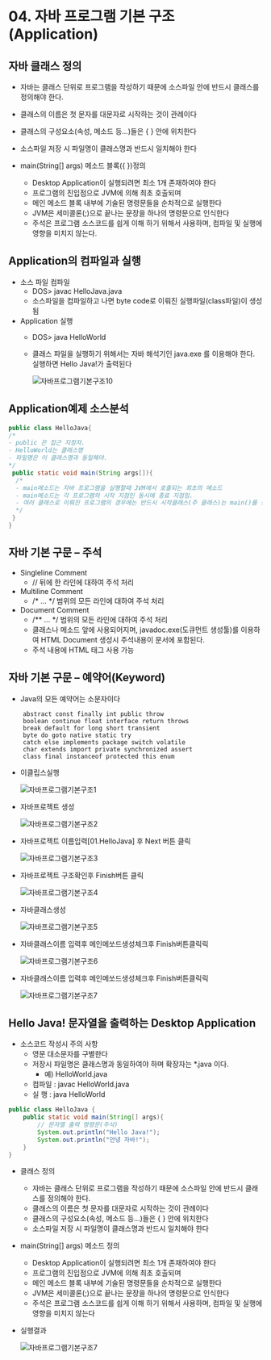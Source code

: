 # 04. 자바 프로그램 기본 구조(Application)


## 자바 클래스 정의
 * 자바는 클래스 단위로 프로그램을 작성하기 때문에 소스파일 안에 반드시 클래스를 정의해야 한다.
 * 클래스의 이름은 첫 문자를 대문자로 시작하는 것이 관례이다
 * 클래스의 구성요소(속성, 메소드 등…)들은 { } 안에 위치한다
 * 소스파일 저장 시 파일명이 클래스명과 반드시 일치해야 한다

 * main(String[] args) 메소드 블록({ })정의
   + Desktop Application이 실행되려면 최소 1개 존재하여야 한다
   + 프로그램의 진입점으로 JVM에 의해 최초 호출되며
   + 메인 메소드 블록 내부에 기술된 명령문들을 순차적으로 실행한다
   + JVM은 세미콜론(;)으로 끝나는 문장을 하나의 명령문으로 인식한다
   + 주석은 프로그램 소스코드를 쉽게 이해 하기 위해서 사용하며, 컴파일 및 실행에 영향을 미치지 않는다.


## Application의 컴파일과 실행
 * 소스 파일 컴파일
    + DOS> javac HelloJava.java
    + 소스파일을 컴파일하고 나면 byte code로 이뤄진 실행파일(class파일)이 생성됨
 * Application 실행
    + DOS> java HelloWorld
    + 클래스 파일을 실행하기 위해서는 자바 해석기인 java.exe 를 이용해야 한다.
      실행하면 Hello Java!가 출력된다
      
      ![자바프로그램기본구조10](./image/자바프로그램기본구조10.png)

## Application예제 소스분석 
  ```java
public class HelloJava{
/*
- public 은 접근 지정자.
- HelloWorld는 클래스명
- 파일명은 이 클래스명과 동일해야.
*/
   public static void main(String args[]){
	/*
	- main메소드는 자바 프로그램을 실행할때 JVM에서 호출되는 최초의 메소드
	- main메소드는 각 프로그램의 시작 지점인 동시에 종료 지점임.
	- 여러 클래스로 이뤄진 프로그램의 경우에는 반드시 시작클래스(주 클래스)는 main()를 갖고 있어야 한다.
	*/
   } 
}
  ```
## 자바 기본 구문 – 주석
* Singleline Comment
  + // 뒤에 한 라인에 대하여 주석 처리
* Multiline Comment
  + /* … */ 범위의 모든 라인에 대하여 주석 처리
* Document Comment
  + /** … */ 범위의 모든 라인에 대하여 주석 처리
  + 클래스나 메소드 앞에 사용되어지며, javadoc.exe(도큐먼트 생성툴)를 이용하여 HTML Document 생성시 주석내용이 문서에 포함된다.
  + 주석 내용에 HTML 태그 사용 가능


## 자바 기본 구문 – 예약어(Keyword)
 * Java의 모든 예약어는 소문자이다
```
	abstract const finally int public throw
	boolean continue float interface return throws
	break default for long short transient
	byte do goto native static try
	catch else implements package switch volatile
	char extends import private synchronized assert
	class final instanceof protected this enum
``` 
 * 이클립스실행
 
   ![자바프로그램기본구조1](./image/자바프로그램기본구조1.png)

 * 자바프로젝트 생성
   
    ![자바프로그램기본구조2](./image/자바프로그램기본구조2.png)

 * 자바프로젝트 이름입력[01.HelloJava] 후 Next 버튼 클릭
   
    ![자바프로그램기본구조3](./image/자바프로그램기본구조3.png)

 * 자바프로젝트 구조확인후 Finish버튼 클릭
   
    ![자바프로그램기본구조4](./image/자바프로그램기본구조4.png)

 * 자바클래스생성
   
    ![자바프로그램기본구조5](./image/자바프로그램기본구조5.png)

 * 자바클래스이름 입력후 메인메쏘드생성체크후 Finish버튼클릭릭
   
    ![자바프로그램기본구조6](./image/자바프로그램기본구조6.png)


 * 자바클래스이름 입력후 메인메쏘드생성체크후 Finish버튼클릭릭
   
    ![자바프로그램기본구조7](./image/자바프로그램기본구조7.png)

##  Hello Java! 문자열을 출력하는 Desktop Application
 * 소스코드 작성시 주의 사항
   + 영문 대소문자를 구별한다
   + 저장시 파일명은 클래스명과 동일하여야 하며 확장자는 *.java 이다.
     - 예) HelloWorld.java
   + 컴파일 : javac HelloWorld.java
   + 실 행  : java  HelloWorld
   


```java
public class HelloJava {
	public static void main(String[] args){
		// 문자열 출력 명령문(주석)
		System.out.println("Hello Java!");
		System.out.println("안녕 자바!");
	}
}
```

* 클래스 정의
  + 자바는 클래스 단위로 프로그램을 작성하기 때문에 소스파일 안에 반드시 클래스를 정의해야 한다.
  + 클래스의 이름은 첫 문자를 대문자로 시작하는 것이 관례이다
  + 클래스의 구성요소(속성, 메소드 등…)들은 { } 안에 위치한다
  + 소스파일 저장 시 파일명이 클래스명과 반드시 일치해야 한다

* main(String[] args) 메소드 정의
  + Desktop Application이 실행되려면 최소 1개 존재하여야 한다
  + 프로그램의 진입점으로 JVM에 의해 최초 호출되며
  + 메인 메소드 블록 내부에 기술된 명령문들을 순차적으로 실행한다
  + JVM은 세미콜론(;)으로 끝나는 문장을 하나의 명령문으로 인식한다
  + 주석은 프로그램 소스코드를 쉽게 이해 하기 위해서 사용하며, 컴파일 및 실행에 영향을 미치지 않는다

 * 실행결과
   
    ![자바프로그램기본구조7](./image/자바프로그램기본구조8.png)





